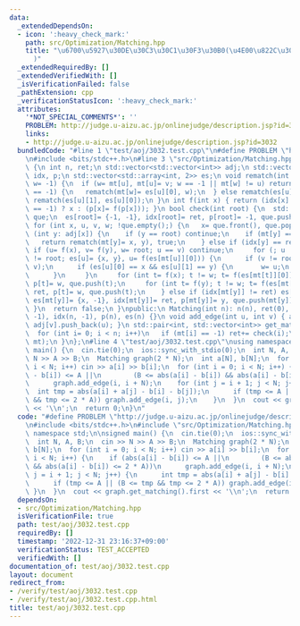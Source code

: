 ```yaml
---
data:
  _extendedDependsOn:
  - icon: ':heavy_check_mark:'
    path: src/Optimization/Matching.hpp
    title: "\u6700\u5927\u30DE\u30C3\u30C1\u30F3\u30B0(\u4E00\u822C\u30B0\u30E9\u30D5\
      )"
  _extendedRequiredBy: []
  _extendedVerifiedWith: []
  _isVerificationFailed: false
  _pathExtension: cpp
  _verificationStatusIcon: ':heavy_check_mark:'
  attributes:
    '*NOT_SPECIAL_COMMENTS*': ''
    PROBLEM: http://judge.u-aizu.ac.jp/onlinejudge/description.jsp?id=3032
    links:
    - http://judge.u-aizu.ac.jp/onlinejudge/description.jsp?id=3032
  bundledCode: "#line 1 \"test/aoj/3032.test.cpp\"\n#define PROBLEM \"http://judge.u-aizu.ac.jp/onlinejudge/description.jsp?id=3032\"\
    \n#include <bits/stdc++.h>\n#line 3 \"src/Optimization/Matching.hpp\"\nclass Matching\
    \ {\n int n, ret;\n std::vector<std::vector<int>> adj;\n std::vector<int> mt,\
    \ idx, p;\n std::vector<std::array<int, 2>> es;\n void rematch(int u, int v, int\
    \ w= -1) {\n  if (w= mt[u], mt[u]= v; w == -1 || mt[w] != u) return;\n  if (es[u][1]\
    \ == -1) {\n   rematch(mt[w]= es[u][0], w);\n  } else rematch(es[u][0], es[u][1]),\
    \ rematch(es[u][1], es[u][0]);\n }\n int f(int x) { return (idx[x] != ret || p[x]\
    \ == -1) ? x : (p[x]= f(p[x])); }\n bool check(int root) {\n  std::queue<int>\
    \ que;\n  es[root]= {-1, -1}, idx[root]= ret, p[root]= -1, que.push(root);\n \
    \ for (int x, u, v, w; !que.empty();) {\n   x= que.front(), que.pop();\n   for\
    \ (int y: adj[x]) {\n    if (y == root) continue;\n    if (mt[y] == -1) {\n  \
    \   return rematch(mt[y]= x, y), true;\n    } else if (idx[y] == ret) {\n    \
    \ if (u= f(x), v= f(y), w= root; u == v) continue;\n     for (; u != root || v\
    \ != root; es[u]= {x, y}, u= f(es[mt[u]][0])) {\n      if (v != root) std::swap(u,\
    \ v);\n      if (es[u][0] == x && es[u][1] == y) {\n       w= u;\n       break;\n\
    \      }\n     }\n     for (int t= f(x); t != w; t= f(es[mt[t]][0])) idx[t]= ret,\
    \ p[t]= w, que.push(t);\n     for (int t= f(y); t != w; t= f(es[mt[t]][0])) idx[t]=\
    \ ret, p[t]= w, que.push(t);\n    } else if (idx[mt[y]] != ret) es[y]= {-1, -1},\
    \ es[mt[y]]= {x, -1}, idx[mt[y]]= ret, p[mt[y]]= y, que.push(mt[y]);\n   }\n \
    \ }\n  return false;\n }\npublic:\n Matching(int n): n(n), ret(0), adj(n), mt(n,\
    \ -1), idx(n, -1), p(n), es(n) {}\n void add_edge(int u, int v) { adj[u].push_back(v),\
    \ adj[v].push_back(u); }\n std::pair<int, std::vector<int>> get_matching() {\n\
    \  for (int i= 0; i < n; i++)\n   if (mt[i] == -1) ret+= check(i);\n  return std::make_pair(ret,\
    \ mt);\n }\n};\n#line 4 \"test/aoj/3032.test.cpp\"\nusing namespace std;\n\nsigned\
    \ main() {\n  cin.tie(0);\n  ios::sync_with_stdio(0);\n  int N, A, B;\n  cin >>\
    \ N >> A >> B;\n  Matching graph(2 * N);\n  int a[N], b[N];\n  for (int i = 0;\
    \ i < N; i++) cin >> a[i] >> b[i];\n  for (int i = 0; i < N; i++) {\n    if (abs(a[i]\
    \ - b[i]) <= A ||\n        (B <= abs(a[i] - b[i]) && abs(a[i] - b[i]) <= 2 * A))\n\
    \      graph.add_edge(i, i + N);\n    for (int j = i + 1; j < N; j++) {\n    \
    \  int tmp = abs(a[i] + a[j] - b[i] - b[j]);\n      if (tmp <= A || (B <= tmp\
    \ && tmp <= 2 * A)) graph.add_edge(i, j);\n    }\n  }\n  cout << graph.get_matching().first\
    \ << '\\n';\n  return 0;\n}\n"
  code: "#define PROBLEM \"http://judge.u-aizu.ac.jp/onlinejudge/description.jsp?id=3032\"\
    \n#include <bits/stdc++.h>\n#include \"src/Optimization/Matching.hpp\"\nusing\
    \ namespace std;\n\nsigned main() {\n  cin.tie(0);\n  ios::sync_with_stdio(0);\n\
    \  int N, A, B;\n  cin >> N >> A >> B;\n  Matching graph(2 * N);\n  int a[N],\
    \ b[N];\n  for (int i = 0; i < N; i++) cin >> a[i] >> b[i];\n  for (int i = 0;\
    \ i < N; i++) {\n    if (abs(a[i] - b[i]) <= A ||\n        (B <= abs(a[i] - b[i])\
    \ && abs(a[i] - b[i]) <= 2 * A))\n      graph.add_edge(i, i + N);\n    for (int\
    \ j = i + 1; j < N; j++) {\n      int tmp = abs(a[i] + a[j] - b[i] - b[j]);\n\
    \      if (tmp <= A || (B <= tmp && tmp <= 2 * A)) graph.add_edge(i, j);\n   \
    \ }\n  }\n  cout << graph.get_matching().first << '\\n';\n  return 0;\n}"
  dependsOn:
  - src/Optimization/Matching.hpp
  isVerificationFile: true
  path: test/aoj/3032.test.cpp
  requiredBy: []
  timestamp: '2022-12-31 23:16:37+09:00'
  verificationStatus: TEST_ACCEPTED
  verifiedWith: []
documentation_of: test/aoj/3032.test.cpp
layout: document
redirect_from:
- /verify/test/aoj/3032.test.cpp
- /verify/test/aoj/3032.test.cpp.html
title: test/aoj/3032.test.cpp
---
```

